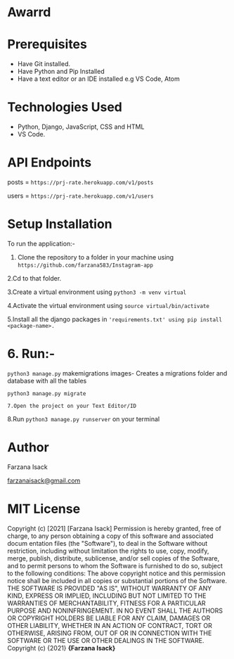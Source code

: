 # Awarrd

<!-- Awarrd Project_rate enables users to view various projects uploaded other users, rate and comment on them.An authenticated User can uploaded his/her project.The user can also view other user profiles along with how many projects the user has. -->

# Prerequisites


* Have Git installed.
* Have Python and Pip Installed
* Have a text editor or an IDE installed e.g VS Code, Atom

# Technologies Used
* Python, Django, JavaScript, CSS and HTML
* VS Code.

# API Endpoints
posts = ```https://prj-rate.herokuapp.com/v1/posts```

users = ```https://prj-rate.herokuapp.com/v1/users```


# Setup Installation

To run the application:-

 1. Clone the repository to a folder in your machine using ```https://github.com/farzana583/Instagram-app```

2.Cd to that folder.

3.Create a virtual environment using ```python3 -m venv virtual```

4.Activate the virtual environment using ```source virtual/bin/activate```

5.Install all the django packages in ```'requirements.txt' using pip install <package-name>.```

# 6. Run:-

 ```python3 manage.py``` makemigrations images- Creates a migrations folder and database with all the tables
  


```
python3 manage.py migrate

```

```
7.Open the project on your Text Editor/ID
```

8.Run ```python3 manage.py runserver``` on your terminal


# Author
Farzana Isack

farzanaisack@gmail.com


# MIT License

Copyright (c) [2021] [Farzana Isack]
Permission is hereby granted, free of charge, to any person obtaining a copy
of this software and associated docum entation files (the "Software"), to deal
in the Software without restriction, including without limitation the rights
to use, copy, modify, merge, publish, distribute, sublicense, and/or sell
copies of the Software, and to permit persons to whom the Software is
furnished to do so, subject to the following conditions:
The above copyright notice and this permission notice shall be included in all
copies or substantial portions of the Software.
THE SOFTWARE IS PROVIDED "AS IS", WITHOUT WARRANTY OF ANY KIND, EXPRESS OR
IMPLIED, INCLUDING BUT NOT LIMITED TO THE WARRANTIES OF MERCHANTABILITY,
FITNESS FOR A PARTICULAR PURPOSE AND NONINFRINGEMENT. IN NO EVENT SHALL THE
AUTHORS OR COPYRIGHT HOLDERS BE LIABLE FOR ANY CLAIM, DAMAGES OR OTHER
LIABILITY, WHETHER IN AN ACTION OF CONTRACT, TORT OR OTHERWISE, ARISING FROM,
OUT OF OR IN CONNECTION WITH THE SOFTWARE OR THE USE OR OTHER DEALINGS IN THE
SOFTWARE.
Copyright (c) {2021} **{Farzana Isack}**

